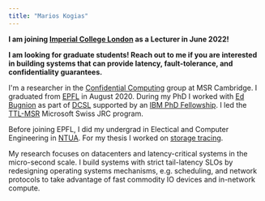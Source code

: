 ```yaml
---
title: "Marios Kogias"
---
```



**I am joining [Imperial College London](https://www.imperial.ac.uk/) as a Lecturer in June 2022!**

**I am looking for graduate students! Reach out to me if you are interested in building systems that can provide latency, fault-tolerance, and confidentiality guarantees.**

I'm a researcher in the [Confidential Computing](https://www.microsoft.com/en-us/research/theme/confidential-computing/) group at MSR Cambridge.
I graduated from [EPFL](https://www.epfl.ch/schools/ic/) in August 2020.
During my PhD I worked with [Ed Bugnion](https://people.epfl.ch/edouard.bugnion) as part of [DCSL](https://www.epfl.ch/labs/dcsl/) supported by an [IBM PhD Fellowship](https://www.research.ibm.com/university/awards/fellowships.html).
I led the [TTL-MSR](https://www.microsoft.com/en-us/research/academic-program/swiss-joint-research-center/#!projects) Microsoft Swiss JRC program.

Before joining EPFL, I did my undergrad in Electical and Computer Engineering in [NTUA](https://www.ece.ntua.gr/en). For my thesis I worked on [storage tracing](https://docs.ceph.com/docs/master/dev/blkin/).

My research focuses on datacenters and latency-critical systems in the micro-second scale.
I build systems with strict tail-latency SLOs by redesigning operating systems mechanisms, e.g. scheduling, and network protocols to take advantage of fast commodity IO devices and in-network compute.
